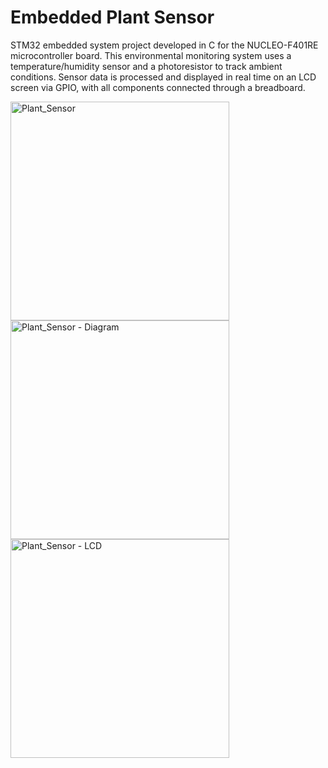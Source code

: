 # Embedded Plant Sensor
STM32 embedded system project developed in C for the NUCLEO-F401RE microcontroller board. This environmental monitoring system uses a temperature/humidity sensor and a photoresistor to track ambient conditions. Sensor data is processed and displayed in real time on an LCD screen via GPIO, with all components connected through a breadboard. 

<img width="350" alt="Plant_Sensor" src="https://github.com/user-attachments/assets/6a12c8e7-44f1-4cb0-8da4-8a8b759be7d5" />
<img width="350" alt="Plant_Sensor - Diagram" src="https://github.com/user-attachments/assets/a2291b69-0b87-483d-8f51-82094bf5f34e" />
<img width="350" alt="Plant_Sensor - LCD" src="https://github.com/user-attachments/assets/32ad10c6-3229-409d-9601-d106c02f421e" />
